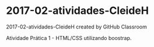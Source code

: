 # 2017-02-atividades-CleideH
2017-02-atividades-CleideH created by GitHub Classroom

Atividade Prática 1 - HTML/CSS utilizando boostrap.
